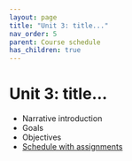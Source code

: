 ```yaml
---
layout: page
title: "Unit 3: title..."
nav_order: 5
parent: Course schedule
has_children: true
---
```


# Unit 3: title...

- Narrative introduction
- Goals
- Objectives
- [Schedule with assignments](./schedule/)
